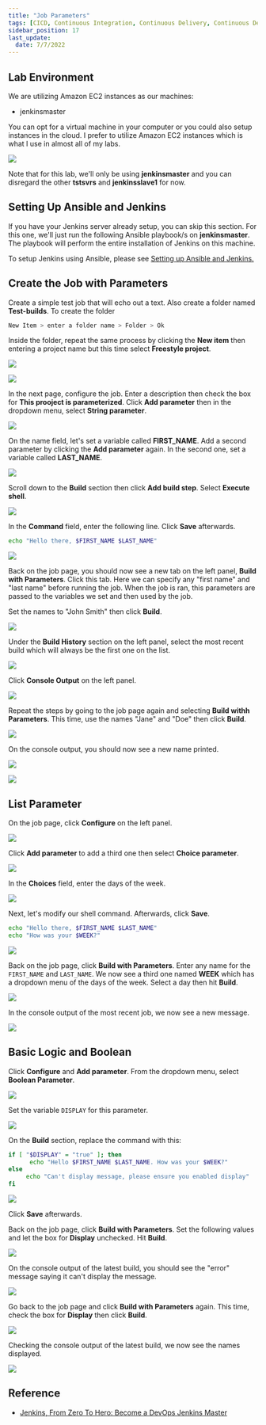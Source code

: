 ```yaml
---
title: "Job Parameters"
tags: [CICD, Continuous Integration, Continuous Delivery, Continuous Deployment, Jenkins, Maven, Git, Github]
sidebar_position: 17
last_update:
  date: 7/7/2022
---
```





## Lab Environment

We are utilizing Amazon EC2 instances as our machines:

- jenkinsmaster

You can opt for a virtual machine in your computer or you could also setup instances in the cloud. I prefer to utilize Amazon EC2 instances which is what I use in almost all of my labs.

<div class='img-center'>

![](/img/docs/ansible-lab-diagram-4.png)

</div>

Note that for this lab, we'll only be using **jenkinsmaster** and you can disregard the other **tstsvrs** and **jenkinsslave1** for now.

## Setting Up Ansible and Jenkins

If you have your Jenkins server already setup, you can skip this section. For this one, we'll just run the following Ansible playbook/s on **jenkinsmaster**. The playbook will perform the entire installation of Jenkins on this machine.

To setup Jenkins using Ansible, please see [Setting up Ansible and Jenkins.](/docs/017-Version-Control-and-CICD/002-CICD/003-Jenkins-Labs/005-Setup-Ansible-and-Jenkins.md)


## Create the Job with Parameters

Create a simple test job that will echo out a text. Also create a folder named **Test-builds**. To create the folder

```bash 
New Item > enter a folder name > Folder > Ok
```

Inside the folder, repeat the same process by clicking the **New item** then entering a project name but this time select **Freestyle project**.

<div class='img-center'>

![](/img/docs/jtlab5ni.png)

</div>

<div class='img-center'>

![](/img/docs/jtlab5ni2.png)

</div>

In the next page, configure the job. Enter a description then check the box for **This prooject is parameterized**. Click **Add parameter** then in the dropdown menu, select **String parameter**.

<div class='img-center'>

![](/img/docs/jtlab5ni3.png)

</div>

On the name field, let's set a variable called **FIRST_NAME**. Add a second parameter by clicking the **Add parameter** again. In the second one, set a variable called **LAST_NAME**.

<div class='img-center'>

![](/img/docs/jtlab5ni4.png)

</div>

Scroll down to the **Build** section then click **Add build step**. Select **Execute shell**.

<div class='img-center'>

![](/img/docs/jtlab5ni5.png)

</div>

In the **Command** field, enter the following line. Click **Save** afterwards.

```bash
echo "Hello there, $FIRST_NAME $LAST_NAME"
```

<div class='img-center'>

![](/img/docs/jtlab5ni6.png)

</div>

Back on the job page, you should now see a new tab on the left panel, **Build with Parameters**. Click this tab. Here we can specify any "first name" and "last name" before running the job. When the job is ran, this parameters are passed to the variables we set and then used by the job.

Set the names to "John Smith" then click **Build**.

<div class='img-center'>

![](/img/docs/jtlab5ni7.png)

</div>

Under the **Build History** section on the left panel, select the most recent build which will always be the first one on the list.

<div class='img-center'>

![](/img/docs/jtlab5ni8.png)

</div>

Click **Console Output** on the left panel.

<div class='img-center'>

![](/img/docs/jtlab5ni81.png)

</div>

Repeat the steps by going to the job page again and selecting **Build withh Parameters**. This time, use the names "Jane" and "Doe" then click **Build**.

<div class='img-center'>

![](/img/docs/jtlab5ni9.png)

</div>

On the console output, you should now see a new name printed.

<div class='img-center'>

![](/img/docs/jtlab5n1.png)

</div>

<div class='img-center'>

![](/img/docs/jtlab5n2.png)

</div>


## List Parameter


On the job page, click **Configure** on the left panel.

<div class='img-center'>

![](/img/docs/jtlab5new1.png)

</div>

Click **Add parameter** to add a third one then select **Choice parameter**.

<div class='img-center'>

![](/img/docs/jtlab5new2.png)

</div>

In the **Choices** field, enter the days of the week. 

<div class='img-center'>

![](/img/docs/jtlab5new3.png)

</div>

Next, let's modify our shell command. Afterwards, click **Save**.

```bash
echo "Hello there, $FIRST_NAME $LAST_NAME"
echo "How was your $WEEK?"
```

<div class='img-center'>

![](/img/docs/jtlab5howwasyourweek.png)

</div>

Back on the job page, click **Build with Parameters**. Enter any name for the `FIRST_NAME` and `LAST_NAME`. We now see a third one named **WEEK** which has a dropdown menu of the days of the week. Select a day then hit **Build**.

<div class='img-center'>

![](/img/docs/jtlab5new4.png)

</div>

In the console output of the most recent job, we now see a new message.

<div class='img-center'>

![](/img/docs/jtlab5new5.png)

</div>


## Basic Logic and Boolean

Click **Configure** and **Add parameter**. From the dropdown menu, select **Boolean Parameter**.

<div class='img-center'>

![](/img/docs/jtlab5bool1.png)

</div>

Set the variable `DISPLAY` for this parameter.

<div class='img-center'>

![](/img/docs/jtlab5bool2.png)

</div>

On the **Build** section, replace the command with this:

```bash
if [ "$DISPLAY" = "true" ]; then 
      echo "Hello $FIRST_NAME $LAST_NAME. How was your $WEEK?"
else 
     echo "Can't display message, please ensure you enabled display"
fi 
```

<div class='img-center'>

![](/img/docs/jtlab5bool3.png)

</div>

Click **Save** afterwards. 

Back on the job page, click **Build with Parameters**. Set the following values and let the box for **Display** unchecked. Hit **Build**.

<div class='img-center'>

![](/img/docs/jtlab5bool4.png)

</div>

On the console output of the latest build, you should see the "error" message saying it can't display the message.

<div class='img-center'>

![](/img/docs/jtlab5bool5.png)

</div>

Go back to the job page and click **Build with Parameters** again. This time, check the box for **Display** then click **Build**.

<div class='img-center'>

![](/img/docs/jtlab5bool6.png)

</div>

Checking the console output of the latest build, we now see the names displayed.

<div class='img-center'>

![](/img/docs/jtlab5bool7.png)

</div>


## Reference 

- [Jenkins, From Zero To Hero: Become a DevOps Jenkins Master](https://www.udemy.com/course/jenkins-from-zero-to-hero/)




